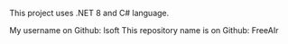 This project uses .NET 8 and C# language.

My username on Github: lsoft
This repository name is on Github: FreeAIr
